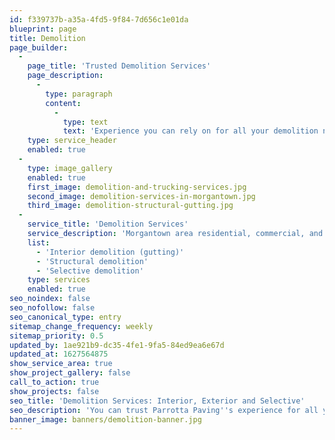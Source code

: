 ```yaml
---
id: f339737b-a35a-4fd5-9f84-7d656c1e01da
blueprint: page
title: Demolition
page_builder:
  -
    page_title: 'Trusted Demolition Services'
    page_description:
      -
        type: paragraph
        content:
          -
            type: text
            text: 'Experience you can rely on for all your demolition needs.'
    type: service_header
    enabled: true
  -
    type: image_gallery
    enabled: true
    first_image: demolition-and-trucking-services.jpg
    second_image: demolition-services-in-morgantown.jpg
    third_image: demolition-structural-gutting.jpg
  -
    service_title: 'Demolition Services'
    service_description: 'Morgantown area residential, commercial, and industrial demo services.'
    list:
      - 'Interior demolition (gutting)'
      - 'Structural demolition'
      - 'Selective demolition'
    type: services
    enabled: true
seo_noindex: false
seo_nofollow: false
seo_canonical_type: entry
sitemap_change_frequency: weekly
sitemap_priority: 0.5
updated_by: 1ae921b9-dc35-4fe1-9fa5-84ed9ea6e67d
updated_at: 1627564875
show_service_area: true
show_project_gallery: false
call_to_action: true
show_projects: false
seo_title: 'Demolition Services: Interior, Exterior and Selective'
seo_description: 'You can trust Parrotta Paving''s experience for all your demolition needs: interior demolition (gutting), structural demolition, and selective demolition.'
banner_image: banners/demolition-banner.jpg
---
```

